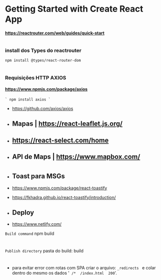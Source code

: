 # Getting Started with Create React App

#### https://reactrouter.com/web/guides/quick-start

#

### install dos Types do reactrouter 

` npm install @types/react-router-dom `

#

### Requisições HTTP AXIOS
 #### https://www.npmjs.com/package/axios

    ` npm install axios `

* https://github.com/axios/axios

* ## Mapas  | https://react-leaflet.js.org/

* ## https://react-select.com/home

* ## API de Maps | https://www.mapbox.com/

#

* ## Toast para MSGs
* https://www.npmjs.com/package/react-toastify 
* https://fkhadra.github.io/react-toastify/introduction/ 

* ## Deploy
* https://www.netlify.com/

`Build command` 
    npm build

# 
`Publish directory`
pasta do build: build

#
* para evitar error com rotas com SPA criar o arquivo: `_redirects `  e colar dentro do mesmo os dados '`  /*  /index.html  200 `'.



